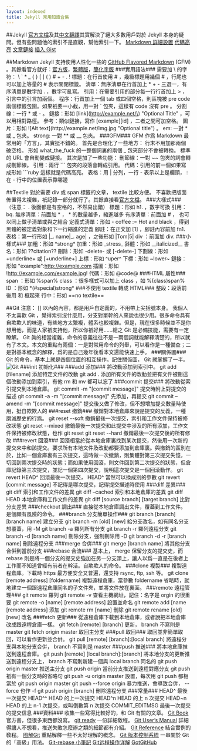 ```yaml
---
layout: indexed
title: Jekyll 常用知識合集
---
```

##Jekyll
<a href="http://jekyllrb.com/docs/home/" rel="external">官方文檔</a>及其<a href="http://jekyllcn.com/docs/home/" rel="external">中文翻譯</a>其實解決了絕大多數用戶對於 Jekyll 本身的疑問。但有些問題他的索引不是直觀，幫他索引一下。
<a href="http://jekyllrb.com/docs/configuration/#markdown-options" rel="external">Markdown 詳細設置</a>
<a href="http://jekyllrb.com/docs/templates/#code-snippet-highlighting" rel="external">代碼高亮</a>
<a href="http://jekyllrb.com/docs/templates/#post-url" rel="external">文章鏈接</a>
<a href="http://jekyllrb.com/docs/templates/#gist" rel="external">插入 Gist</a>

##Markdown
Jekyll 支持使用人性化一些的 <a href="https://help.github.com/articles/github-flavored-markdown/" rel="external">GitHub Flavored Markdown</a> (GFM) 。其餘看官方就好：<a href="http://daringfireball.net/projects/markdown/syntax" rel="external">官方版</a>，<a href="http://markdown.tw/" rel="external">繁體版</a>，<a href="http://wowubuntu.com/markdown/" rel="external">簡化字版</a>
###實用語法###
需要加 \\ 的字符： \\ \` \* \_ \{ \} \[ \] \( \) \# \+ \- \. \!
標題：在行首使用 \# ，幾級標題用幾個 \# ，行尾也可以加上等量的 \# 表示關閉標籤。
淸單：無序淸單在行首加上 \* \+ \- 三選一，有序淸單是數字加 \. ，數字可亂寫。
引用：在需要引用的部分每一行行首加上 \> ，引言中的引言加兩個。
程序：行首加上一個 tab 或四個空格，則區塊被 pre code 兩個標籤包圍。如果衹要一小截，用一對 \` 包夾，這樣有 code 沒有 pre 。
分割線：一行 * 或 - 。
鏈接：形如 \[link\]\(http://example.net/\) "Optional Title" ，可以用相對路徑。
參考：類似鏈接，寫作 \[example\]\[id\] ，二者之間可加空格。
圖片：形如 \!\[Alt text\]\(http://example\.net/img\.jpg "Optional title"\) 。
em: 一對 \* 或 \_ 包夾。
strong: 一對 \*\* 或 \_\_ 包夾。
###GFM###
GFM 作爲 Markdown 最常用的「方言」，其實挺不錯的。
首先是合理化了一些地方：
行末不用加那兩個破空格。
形如 what\_the\_fuck 的一整個詞裏的兩個 _ 包夾部分不會被轉換。
標準的 URL 會自動變成鏈接。
其次是加了一些功能：
刪節線：一對 ~~ 包夾的詞會轉成刪節線。
引用：兩行 \`\`\` 包夾的段落會轉成引用。
代碼：引用的前一個如果寫成形如 \`\`\`ruby 這樣就是代碼高亮。
表格：用 | 分列，一行 - 表示以上是欄頭， : 在 - 行中的位置表示靠哪邊

##Textile
對於需要 div 或 span 標籤的文章， textile 比較方便。
不喜歡把版面佈置得太複雜，衹記錄一部分就行了。其餘直接看<a href="http://redcloth.org/textile" rel="external">官方文檔</a>。
###大樣式###
（注意： . 後面都是有空格的，不然易出錯）
標題：形如 h1. ，數字可換
引用： bq.
無序淸單：前面加 \* ， \* 的數量越多，縮進越多
有序淸單：前面加 # ， 也可以同上做子淸單或與之結合
定義式淸單：形如 - coffee := Hot and black ，得到黑體的被定義對象和下一行縮進的定義
腳註：在正文加 \[1\] ，腳註內容前加 fn1. 
表格：第一行形如 |\_. name|\_. age| ，之後形如 |Tom|5|
div ：前面加 div. 
###小樣式###
加粗：形如 \*strong\*
加重：形如 \_stress\_
斜體：形如 \_\_italicized__
書名：形如 ??citation??
刪除：形如 -delete- 或 [-delete-]
下劃線：形如 +underline+ 或 [+underline+]
上標：形如 ^uper^
下標：形如 ~lower~
鏈接：形如 "example":http://example.com
插圖：形如 !http://example.com/example.jpg!
代碼：形如 @code@
###HTML 屬性###
span ：形如 %span%
class ：很多樣式可以加上 class ，如 %(class)span%
ID ：形如 \*(\#special)strong\*
###不使用 textile 轉成 HTML###
整段：段落前後用 <notextile> 和 </notextile> 框起來
行中：形如 ==no textile==

##Git
注意： [] 以內的內容，都是用戶自定義的，不用帶上尖括號本身。
我個人不太喜歡 Git ，覺得索引沒什麼用，分支對單幹的人來說也很少用。很多命令具有自欺欺人的味道，有些地方太繁複，體系也較複雜。但是，現在很多時候並不是你想用他，而是人家衹支持他，所以你衹好用……總之 Git 是必備技能，需要有一定瞭解。
Git 眞的相當複雜，命令的意義往往不是一兩個詞就能解釋淸楚的，所以就有了本文。本文的重點有兩個：一是對常用命令的列舉，可以看作是一種備查；二是對基本槪念的解釋，爲的是自己幾年後看本文還能快速上手。
###關係圖###
Git 的命令，基本上就是四個位置的相互操作。記住關係圖， Git 就掌握了一半。
![Git](../Assets/Pic/Git.png)
###init 初始化###
###add 添加###
將改動添加到索引中。
git add [filename] 添加特定文件的改動
git add . 添加所有文件的改動並把有文件被刪這個改動添加到索引，有他 rm 和 mv 都可以忘了
###commit 提交###
將改動從索引提交到本地倉庫。
git commit -m "[commit message]" 提交時附上對提交的描述
git commit -a -m "[commit message]" 先添加，再提交
git commit –amend -m "[commit message]" 提交後又做了修改，但不想增加提交數量時使用，挺自欺欺人的
###reset 撤銷###
撤銷對本地倉庫來說是提交的反義，一種磨滅歷史的行爲。
git reset --soft 撤銷最後一次提交，索引和工作文件保持被修改狀態
git reset --mixed 撤銷最後一次提交和此提交中涉及的所有添加，工作文件保持被修改狀態，也作 git reset
git reset --hard 撤銷最後一次提交後的所有修改
###revert 回滾###
回滾相當於從本地倉庫裏找到某次提交，然後用一次新的提交來中和該提交。要求所有本地文件及改動都要添加到倉庫裏。與撤銷的區別在於，比如一個倉庫裏有三次提交，這時做一次撤銷，則集體對第三次提交失憶，一切回到兩次提交時的狀態；而如果使用回滾，則文件回到第二次提交的狀態，但倉庫記錄第三次提交，並記一個第四次提交，說明這次提交是一個回滾動作。
git revert HEAD^ 回滾最後一次提交， HEAD^ 當然可以換成別的參數
git revert [commit message] 不記得是哪次提交，記得提交描述時使用
###diff 差異###
git diff 索引和工作文件的差異
git diff –cached 索引和本地倉庫的差異
git diff HEAD 本地倉庫和工作文件的差異
git diff [source branch] [target branch] 比對分支差異
###checkout 調出###
直接從本地倉庫調出文件，覆蓋到工作文件。是個頗有風險的命令。
###branch 分支簡單操作###
git branch [branch] [branch name] 建立分支
git branch -m [old] [new] 給分支改名，如有同名分支想覆蓋，用 -M
git branch -a 羅列所有分支
git branch -r 羅列遠程分支
git branch -d [branch name] 刪除分支，強制刪除用 -D
git branch -d -r [branch name] 刪除遠程分支
###merge 合倂###
git merge [branch name] 將其他分支合倂到當前分支
###rebase 合流###
基本上， merge 保留分支的提交史，而 rebase 則是將一個分支的提交史強加在另一分支頭上，讓人以爲一直是在後者上工作而不知道曾經有前者在幹活。自欺欺人的命令。
###clone 複製###
複製遠程倉庫。下載時 https 最方便安全又普遍，還支持 rsync, ftp, ssh 等。
git clone [remote address] [foldername] 複製遠程倉庫，當參數 foldername 省略時，就地建立一個跟遠程倉庫同名的子文件夾，並將文件放在裏面。
###remote 遠程管理###
git remote 羅列
git remote -v 查看主機網址，記住：名字是 orgin 的很重要
git remote -o [name] [remote address] 設置並命名
git remote add [name [remote address] 添加
git remote rm [name] 刪除
git remote rename [old] [new] 改名
###fetch 更新###
從遠程倉庫下載到本地倉庫，或者說把本地倉庫改成跟遠程倉庫一樣。
git fetch [remote] [branch] 更新， branch 不寫則是 master
git fetch origin master 取回主分支
###pull 取回###
取回並非簡單取回，可以看作更新並合倂。
git pull [remote] [branch]:[local branch] 將遠程分支與本地分支合倂， branch 不寫則是 master
###push 推送###
將本地倉庫推送到遠程倉庫。
git push [remote] [local branch]:[branch] 將本地分支的更新推送到遠程分支上， branch 不寫則新建一個與 local branch 同名的
git push origin master 推送主分支
git push origin 當前分支推送到遠程對應分支
git push 衹有一個分支時的省略句
git push -u origin master 設置，每次用 git push 都相當於 git push origin master
git push --force origin 暴力推送，會導致合倂， --force 也作 -f
git push origin:[branch] 刪除遠程分支
###常量###
HEAD^ 最後一次提交
HEAD^^ HEAD 的上一次提交
HEAD^n HEAD 的上 n 次提交
HEAD~n HEAD 的上 n-1 次提交，或叫倒數第 n 次提交
COMMIT_EDITMSG 最後一次提交的提交信息
###資料###
收集一些寫得比較好的，和 Git 有關的文章。
<a href="http://git-scm.com/book" rel="external">Git Book</a> 官方書，但很多東西都沒寫。
<a href="http://gitready.com/" rel="external">git ready</a> 一份詳細敎程。
<a href="https://www.kernel.org/pub/software/scm/git/docs/user-manual.html" rel="external">Git User’s Manual</a> 詳細得讓人不想看，推送失敗怎麼辦之類的細節都有介紹。
<a href="http://gitref.org/" rel="external">Git Reference</a> 結合實例的敎程。
<a href="http://marklodato.github.io/visual-git-guide/index-zh-cn.html" rel="external">图解Git</a> 重點解釋一些不太好理解的槪念。
<a href="http://ihower.tw/git/" rel="external">Git 版本控制系統</a> 一串關於 Git 的「高級」用法。
<a href="http://blog.yorkxin.org/posts/2011/07/29/git-rebase" rel="external">Git-rebase 小筆記</a>
<a href="http://www.ruanyifeng.com/blog/2014/06/git_remote.html" rel="external">Git远程操作详解</a>
<a href="http://www.worldhello.net/gotgithub/index.html" rel="external">GotGitHub</a>